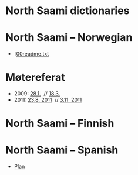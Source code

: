 

# North Saami dictionaries


# North Saami – Norwegian
* [[00readme.txt](smenob_readme.txt)


#  Møtereferat


* 2009:
   [28.1.](../admin/dicts/Meeting_2009-01-28.txt)  //
   [18.3.](../admin/dicts/Meeting_2009-03-18.html) 
* 2011:
  [23.8. 2011](../admin/dicts/Meeting_2011-08-23.html)  // 
  [3.11. 2011](../admin/dicts/Meeting_2011-11-03.html)

   
# North Saami – Finnish


# North Saami – Spanish
* [Plan](spadict/SpanishNortSaami.html)
